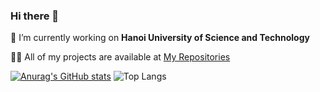 ### Hi there 👋

<!--
**LongDT205096/LongDT205096** is a ✨ _special_ ✨ repository because its `README.md` (this file) appears on your GitHub profile.

Here are some ideas to get you started:

- 🔭 I’m currently working on ...
- 🌱 I’m currently learning ...
- 👯 I’m looking to collaborate on ...
- 🤔 I’m looking for help with ...
- 💬 Ask me about ...
- 📫 How to reach me: ...
- 😄 Pronouns: ...
- ⚡ Fun fact: ...
-->


🔭 I’m currently working on **Hanoi University of Science and Technology**

👨‍💻 All of my projects are available at [My Repositories](https://github.com/LongDT205096?tab=repositories)

[![Anurag's GitHub stats](https://github-readme-stats.vercel.app/api?username=LongDT205096)](https://github.com/anuraghazra/github-readme-stats)
![Top Langs](https://github-readme-stats.vercel.app/api/top-langs/?username=LongDT205096&layout=compact)
